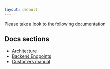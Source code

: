 ```yaml
---
layout: default
---
```




Please take a look to the following documentation

## Docs sections

- [Architecture](Architecture.md)
- [Backend Endpoints](Backend_endpoints.md)
- [Customers manual](user_manual.md)

